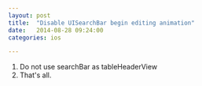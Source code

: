 ```yaml
---
layout: post
title:  "Disable UISearchBar begin editing animation"
date:   2014-08-28 09:24:00
categories: ios

---
```

1. Do not use searchBar as tableHeaderView
2. That's all.
